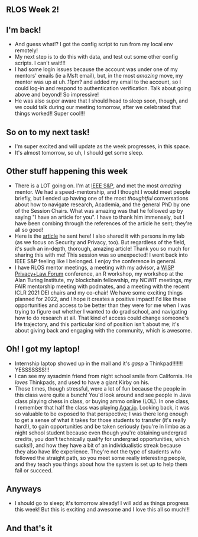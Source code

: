 ## RLOS Week 2!

## I'm back!
- And guess what!? I got the config script to run from my local env remotely!
- My next step is to do this with data, and test out some other config scripts. I can't wait!!!
- I had some login issues because the account was under one of my mentors' emails (ie a Msft email), but, in the most *amazing* move, my mentor was up at uh..11pm? and 
added my email to the account, so I could log-in and respond to authentication verification. Talk about going above and beyond! So impressive!
- He was also super aware that I should head to sleep soon, though, and we could talk during our meeting tomorrow, after we celebrated that things worked!! Super cool!!!

## So on to my next task!
- I'm super excited and will update as the week progresses, in this space.
- It's almost tomorrow, so uh, I should get some sleep.

## Other stuff happening this week
- There is a LOT going on. I'm at [IEEE S&P](https://www.ieee-security.org/TC/SP2021/), and met the most *amazing* mentor. We had a speed-mentorship, and I thought I would meet people briefly, but
I ended up having one of the most *thoughtful* conversations about how to navigate research, Academia, and the general PhD by one of the Session Chairs.
What was amazing was that he followed up by saying "I have an article for you". I have to thank him immensely, but I have been combing through the references
of the article he sent; they're all so good!
- Here is the [article](https://medium.com/digital-diplomacy/how-to-look-for-ideas-in-computer-science-research-7a3fa6f4696f) he sent here! I also 
shared it with persons in my lab (as we focus on Security and Privacy, too). But regardless of the field, it's such an in-depth, thorough, amazing article!
Thank you so much for sharing this with me! This session was so unexpected! I went back into IEEE S&P feeling like I belonged. I enjoy the conference in general.
- I have RLOS mentor meetings, a meeting with my advisor, a [WISP Privacy+Law Forum](https://www.privacysecurityacademy.com/) conference, an R workshop, my workshop at the Alan Turing Institute, my blockchain 
fellowship, my NCWIT meetings, my FAIR mentorship meeting with podmates, and a meeting with the recent ICLR 2021 DEI chairs and my co-chair! We have some exciting
things planned for 2022, and I hope it creates a positive impact! I'd like these opportunities and access to be better than they were for me when I was trying to 
figure out whether I wanted to do grad school, and navigating how to do research at all. That kind of access could change someone's life trajectory, and this
particular kind of position isn't about me; it's about giving back and engaging with the community, which is awesome.

## Oh! I got my laptop!
- Internship laptop showed up in the mail and it's *gasp* a Thinkpad!!!!!!! YESSSSSSS!!!
- I can see my sysadmin friend from night school smile from California. He *loves* Thinkpads, and used to have a giant Kirby on his. 
- Those times, though stressful, were a lot of fun because the people in this class were quite a bunch! You'd look around and see people in Java class
playing chess in class, or buying ammo online (LOL). In one class, I remember that half the class was playing [Agar.io](https://en.wikipedia.org/wiki/Agar.io).
Looking back, it was so valuable to be exposed to that perspective; I was there long enough to get a sense of what it takes for those students to transfer (it's 
really hard!), to gain opportunities and be taken seriously (you're in limbo as a night school student because even though you're obtaining undergrad credits,
you don't technically qualify for undergrad opportunities, which sucks!), and how they have a bit of an individualistic streak because they also have life experience.
They're not the type of students who followed the straight path, so you meet some really interesting people, and they teach you things about how the system is
set up to help them fail or succeed.

## Anyways
- I should go to sleep; it's tomorrow already! I will add as things progress this week! But this is exciting and awesome and I love this all so much!!!

## And that's it
